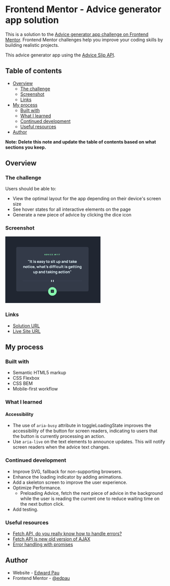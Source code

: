 # Frontend Mentor - Advice generator app solution

This is a solution to the [Advice generator app challenge on Frontend Mentor](https://www.frontendmentor.io/challenges/advice-generator-app-QdUG-13db). Frontend Mentor challenges help you improve your coding skills by building realistic projects.

This advice generator app using the [Advice Slip API](https://api.adviceslip.com).

## Table of contents

- [Overview](#overview)
  - [The challenge](#the-challenge)
  - [Screenshot](#screenshot)
  - [Links](#links)
- [My process](#my-process)
  - [Built with](#built-with)
  - [What I learned](#what-i-learned)
  - [Continued development](#continued-development)
  - [Useful resources](#useful-resources)
- [Author](#author)

**Note: Delete this note and update the table of contents based on what sections you keep.**

## Overview

### The challenge

Users should be able to:

- View the optimal layout for the app depending on their device's screen size
- See hover states for all interactive elements on the page
- Generate a new piece of advice by clicking the dice icon

### Screenshot

<img src="./images/screenshot.png" alt="Screenshot" width="300"/>

### Links

- [Solution URL](https://github.com/edpau/fm_advise_generator_app)
- [Live Site URL](https://edpau.github.io/fm_advise_generator_app/)

## My process

### Built with

- Semantic HTML5 markup
- CSS Flexbox
- CSS BEM
- Mobile-first workflow



### What I learned

#### Accessibility 
- The use of `aria-busy` attribute in toggleLoadingState improves the accessibility of the button for screen readers, indicating to users that the button is currently processing an action.
- Use `aria-live` on the text elements to announce updates. This will notify screen readers when the advice text changes.


### Continued development
- Improve SVG, fallback for non-supporting browsers.
- Enhance the loading indicator by adding animations. 
- Add a skeleton screen to improve the user experience.
- Optimize Performance.
  - Preloading Advice, fetch the next piece of advice in the background while the user is reading the current one to reduce waiting time on the next button click.
- Add testing.


### Useful resources

- [Fetch API, do you really know how to handle errors?](https://dev.to/dionarodrigues/fetch-api-do-you-really-know-how-to-handle-errors-2gj0) 
- [Fetch API is new old version of AJAX](https://dev.to/dionarodrigues/fetch-api-is-new-old-version-of-ajax-1m14) 
- [Error handling with promises](https://tr.javascript.info/promise-error-handling) 


## Author
- Website - [Edward Pau](https://www.edpau.me)
- Frontend Mentor - [@edpau](https://www.frontendmentor.io/profile/edpau)
